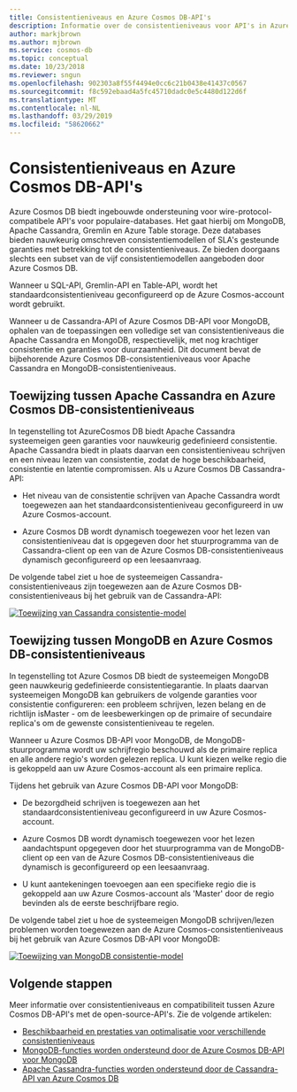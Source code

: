 ```yaml
---
title: Consistentieniveaus en Azure Cosmos DB-API's
description: Informatie over de consistentieniveaus voor API's in Azure Cosmos DB.
author: markjbrown
ms.author: mjbrown
ms.service: cosmos-db
ms.topic: conceptual
ms.date: 10/23/2018
ms.reviewer: sngun
ms.openlocfilehash: 902303a8f55f4494e0cc6c21b0438e41437c0567
ms.sourcegitcommit: f8c592ebaad4a5fc45710dadc0e5c4480d122d6f
ms.translationtype: MT
ms.contentlocale: nl-NL
ms.lasthandoff: 03/29/2019
ms.locfileid: "58620662"
---
```

# <a name="consistency-levels-and-azure-cosmos-db-apis"></a>Consistentieniveaus en Azure Cosmos DB-API's

Azure Cosmos DB biedt ingebouwde ondersteuning voor wire-protocol-compatibele API's voor populaire-databases. Het gaat hierbij om MongoDB, Apache Cassandra, Gremlin en Azure Table storage. Deze databases bieden nauwkeurig omschreven consistentiemodellen of SLA's gesteunde garanties met betrekking tot de consistentieniveaus. Ze bieden doorgaans slechts een subset van de vijf consistentiemodellen aangeboden door Azure Cosmos DB. 

Wanneer u SQL-API, Gremlin-API en Table-API, wordt het standaardconsistentieniveau geconfigureerd op de Azure Cosmos-account wordt gebruikt. 

Wanneer u de Cassandra-API of Azure Cosmos DB-API voor MongoDB, ophalen van de toepassingen een volledige set van consistentieniveaus die Apache Cassandra en MongoDB, respectievelijk, met nog krachtiger consistentie en garanties voor duurzaamheid. Dit document bevat de bijbehorende Azure Cosmos DB-consistentieniveaus voor Apache Cassandra en MongoDB-consistentieniveaus.


## <a id="cassandra-mapping"></a>Toewijzing tussen Apache Cassandra en Azure Cosmos DB-consistentieniveaus

In tegenstelling tot AzureCosmos DB biedt Apache Cassandra systeemeigen geen garanties voor nauwkeurig gedefinieerd consistentie.  Apache Cassandra biedt in plaats daarvan een consistentieniveau schrijven en een niveau lezen van consistentie, zodat de hoge beschikbaarheid, consistentie en latentie compromissen. Als u Azure Cosmos DB Cassandra-API: 

* Het niveau van de consistentie schrijven van Apache Cassandra wordt toegewezen aan het standaardconsistentieniveau geconfigureerd in uw Azure Cosmos-account. 

* Azure Cosmos DB wordt dynamisch toegewezen voor het lezen van consistentieniveau dat is opgegeven door het stuurprogramma van de Cassandra-client op een van de Azure Cosmos DB-consistentieniveaus dynamisch geconfigureerd op een leesaanvraag. 

De volgende tabel ziet u hoe de systeemeigen Cassandra-consistentieniveaus zijn toegewezen aan de Azure Cosmos DB-consistentieniveaus bij het gebruik van de Cassandra-API:  

[ ![Toewijzing van Cassandra consistentie-model](./media/consistency-levels-across-apis/consistency-model-mapping-cassandra.png) ](./media/consistency-levels-across-apis/consistency-model-mapping-cassandra.png#lightbox)

## <a id="mongo-mapping"></a>Toewijzing tussen MongoDB en Azure Cosmos DB-consistentieniveaus

In tegenstelling tot Azure Cosmos DB biedt de systeemeigen MongoDB geen nauwkeurig gedefinieerde consistentiegarantie. In plaats daarvan systeemeigen MongoDB kan gebruikers de volgende garanties voor consistentie configureren: een probleem schrijven, lezen belang en de richtlijn isMaster - om de leesbewerkingen op de primaire of secundaire replica's om de gewenste consistentieniveau te regelen. 

Wanneer u Azure Cosmos DB-API voor MongoDB, de MongoDB-stuurprogramma wordt uw schrijfregio beschouwd als de primaire replica en alle andere regio's worden gelezen replica. U kunt kiezen welke regio die is gekoppeld aan uw Azure Cosmos-account als een primaire replica. 

Tijdens het gebruik van Azure Cosmos DB-API voor MongoDB:

* De bezorgdheid schrijven is toegewezen aan het standaardconsistentieniveau geconfigureerd in uw Azure Cosmos-account.
 
* Azure Cosmos DB wordt dynamisch toegewezen voor het lezen aandachtspunt opgegeven door het stuurprogramma van de MongoDB-client op een van de Azure Cosmos DB-consistentieniveaus die dynamisch is geconfigureerd op een leesaanvraag. 

* U kunt aantekeningen toevoegen aan een specifieke regio die is gekoppeld aan uw Azure Cosmos-account als 'Master' door de regio bevinden als de eerste beschrijfbare regio. 

De volgende tabel ziet u hoe de systeemeigen MongoDB schrijven/lezen problemen worden toegewezen aan de Azure Cosmos-consistentieniveaus bij het gebruik van Azure Cosmos DB-API voor MongoDB:

[ ![Toewijzing van MongoDB consistentie-model](./media/consistency-levels-across-apis/consistency-model-mapping-mongodb.png) ](./media/consistency-levels-across-apis/consistency-model-mapping-mongodb.png#lightbox)

## <a name="next-steps"></a>Volgende stappen

Meer informatie over consistentieniveaus en compatibiliteit tussen Azure Cosmos DB-API's met de open-source-API's. Zie de volgende artikelen:

* [Beschikbaarheid en prestaties van optimalisatie voor verschillende consistentieniveaus](consistency-levels-tradeoffs.md)
* [MongoDB-functies worden ondersteund door de Azure Cosmos DB-API voor MongoDB](mongodb-feature-support.md)
* [Apache Cassandra-functies worden ondersteund door de Cassandra-API van Azure Cosmos DB](cassandra-support.md)